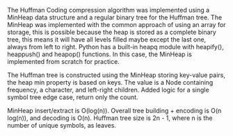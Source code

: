 The Huffman Coding compression algorithm was implemented using a MinHeap data structure and a regular binary tree for the Huffman tree. The MinHeap was implemented with the common approach of using an array for storage, this is possible because the heap is stored as a complete binary tree, this means it will have all levels filled maybe except the last one, always from left to right. Python has a built-in heapq module with heapify(), heappush() and heapop() functions. In this case, the MinHeap is implemented from scratch for practice.

The Huffman tree is constructed using the MinHeap storing key-value pairs, the heap min property is based on keys. The value is a Node containing frequency, a character, and left-right children. Added logic for a single symbol tree edge case, return only the count.

MinHeap insert/extract is O(log(n)). Overall tree building + encoding is O(n log(n)), and decoding is O(n). Huffman tree size is 2n - 1, where n is the number of unique symbols, as leaves.

